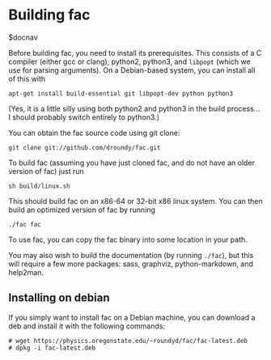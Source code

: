 # Building fac

$docnav

Before building fac, you need to install its prerequisites.  This
consists of a C compiler (either gcc or clang), python2, python3, and
`libpopt` (which we use for parsing arguments).  On a Debian-based
system, you can install all of this with

    apt-get install build-essential git libpopt-dev python python3

(Yes, it is a little silly using both python2 and python3 in the build
process... I should probably switch entirely to python3.)

You can obtain the fac source code using git clone:

    git clone git://github.com/droundy/fac.git

To build fac (assuming you have just cloned fac, and do not have an
older version of fac) just run

    sh build/linux.sh

This should build fac on an x86-64 or 32-bit x86 linux system.  You
can then build an optimized version of fac by running

    ./fac fac

To use fac, you can copy the fac binary into some location in your
path.

You may also wish to build the documentation (by running `./fac`), but
this will require a few more packages: sass, graphviz,
python-markdown, and help2man.

## Installing on debian

If you simply want to install fac on a Debian machine, you can
download a deb and install it with the following commands:

    # wget https://physics.oregonstate.edu/~roundyd/fac/fac-latest.deb
    # dpkg -i fac-latest.deb
